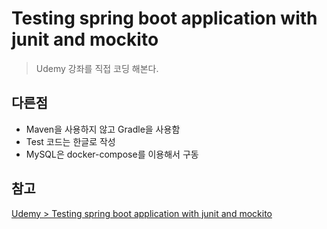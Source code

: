 # Testing spring boot application with junit and mockito

> Udemy 강좌를 직접 코딩 해본다.

## 다른점

* Maven을 사용하지 않고 Gradle을 사용함
* Test 코드는 한글로 작성
* MySQL은 docker-compose를 이용해서 구동

## 참고

[Udemy > Testing spring boot application with junit and mockito](https://www.udemy.com/course/testing-spring-boot-application-with-junit-and-mockito)